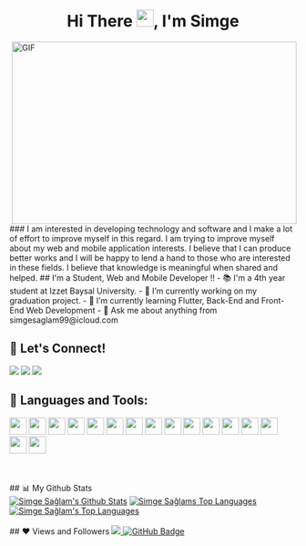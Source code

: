 <h1 align="center">Hi There <img src="https://raw.githubusercontent.com/MartinHeinz/MartinHeinz/master/wave.gif" width="30px">, I'm Simge</h1>
 <img align="right" alt="GIF" src="https://github.com/arsentieva/arsentieva/blob/main/code.gif?raw=true" width="500" height="320" />
### I am interested in developing technology and software and I make a lot of effort to improve myself in this regard. I am trying to improve myself about my web and mobile application interests. I believe that I can produce better works and I will be happy to lend a hand to those who are interested in these fields. I believe that knowledge is meaningful when shared and helped.
## I'm a Student, Web and Mobile Developer !! 
- 📚 I'm a 4th year student at Izzet Baysal University.
- 🔭 I’m currently working on my graduation project.
- 🌱 I’m currently learning Flutter, Back-End and Front-End Web Development
- 💬 Ask me about anything from simgesaglam99@icloud.com
  
## 🔗 Let's Connect! 
<a href="https://www.linkedin.com/in/simgesaglam/" target="_blank"><img src="https://img.icons8.com/ios-filled/50/000000/linkedin.png"/></a>
<a href="https://www.instagram.com/simsglmm/" target="_blank"><img src="https://img.icons8.com/ios-filled/50/000000/instagram-new--v2.png"/></a>
<a href="mailto:simgesaglam99@icloud.com" target="_blank"><img src="https://img.icons8.com/glyph-neue/64/000000/gmail-new.png"/></a>
## 🚀 Languages and Tools:
<p>
    <img width="30px" src="https://cdn.jsdelivr.net/gh/devicons/devicon/icons/csharp/csharp-plain.svg" /> 
    <img width="30px" src="https://cdn.jsdelivr.net/gh/devicons/devicon/icons/java/java-plain.svg" /> 
    <img width="30px" src="https://cdn.jsdelivr.net/gh/devicons/devicon/icons/c/c-plain.svg" />   
    <img width="30px" src="https://cdn.jsdelivr.net/gh/devicons/devicon/icons/dot-net/dot-net-original.svg" /> 
    <img width="30px" src="https://cdn.jsdelivr.net/gh/devicons/devicon/icons/dart/dart-original.svg" />
    <img width="30px" src="https://cdn.jsdelivr.net/gh/devicons/devicon/icons/flutter/flutter-plain.svg" />
    <img width="30px" src="https://cdn.jsdelivr.net/gh/devicons/devicon/icons/html5/html5-original.svg" /> 
    <img width="30px" src="https://cdn.jsdelivr.net/gh/devicons/devicon/icons/css3/css3-plain.svg" />  
    <img width="30px" src="https://cdn.jsdelivr.net/gh/devicons/devicon/icons/javascript/javascript-original.svg" />
    <img width="30px" src="https://cdn.jsdelivr.net/gh/devicons/devicon/icons/jquery/jquery-plain.svg" />
    <img width="30px" src="https://cdn.jsdelivr.net/gh/devicons/devicon/icons/mysql/mysql-plain.svg" />
    <img width="30px" src="https://cdn.jsdelivr.net/gh/devicons/devicon/icons/microsoftsqlserver/microsoftsqlserver-plain.svg" />
    <img width="30px" src="https://img.icons8.com/color/48/000000/postgreesql.png"/>
    <img width="30px" src="https://cdn.jsdelivr.net/gh/devicons/devicon/icons/visualstudio/visualstudio-plain.svg" />
    <img width="30px" src="https://img.icons8.com/office/16/000000/java-eclipse.png"/>
    <img width="30px" src="https://cdn.jsdelivr.net/gh/devicons/devicon/icons/vscode/vscode-original.svg" />
</p>
<br/>
<br/>
## 📊 My Github Stats

   <br/>
   <a href="https://github.com/Simgesglm/github-readme-stats"><img alt="Simge Sağlam's Github Stats" src="https://github-readme-stats.vercel.app/api?username=Simgesglm&show_icons=true&count_private=true&theme=react&hide_border=true&bg_color=0D1117" /></a>
   <a href="https://github.com/Simgesglm/github-readme-stats"><img alt="Simge Sağlams Top Languages" src="https://github-readme-stats.vercel.app/api/top-langs/?username=Simgesglm&langs_count=8&count_private=true&layout=compact&theme=react&hide_border=true&bg_color=0D1117" /></a>
   <a href="https://github.com/Simgesglm/github-readme-stats"><img alt="Simge Sağlam's Top Languages" src="https://github-readme-stats.vercel.app/api/top-langs/?username=Simgesglm&langs_count=8&count_private=true&layout=compact&theme=react&hide_border=true&bg_color=0D1117" /></a>
   <br/>
   <br/>
   ## ❤ Views and Followers
  <a href="https://github.com/Meghna-DAS/github-profile-views-counter">
  <img src="https://komarev.com/ghpvc/?username=Simgesglm">
  </a>
  <a href="https://github.com/Simgesglmtab=followers"><img src="https://img.shields.io/github/followers/Simgesglm?label=Followers&style=social" alt="GitHub Badge"></a>

